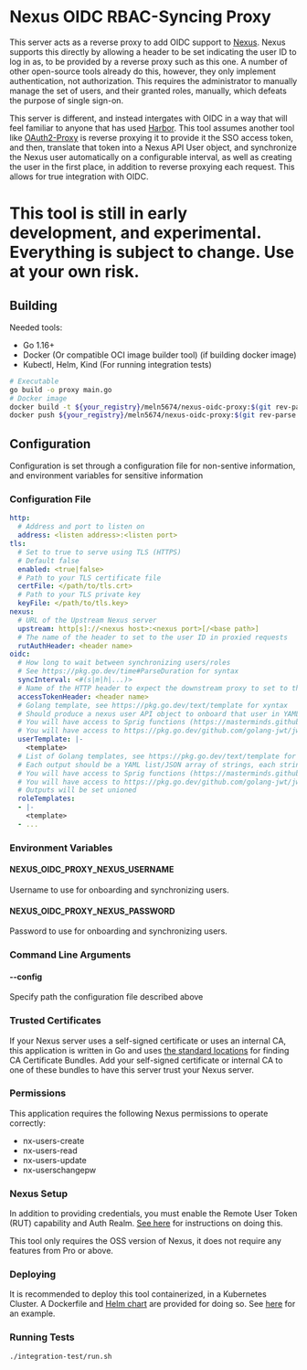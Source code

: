 # Nexus OIDC RBAC-Syncing Proxy

This server acts as a reverse proxy to add OIDC support to [Nexus](https://www.sonatype.com/products/nexus-repository). Nexus supports this directly by allowing a header to be set indicating the user ID to log in as, to be provided by a reverse proxy such as this one. A number of other open-source tools already do this, however, they only implement authentication, not authorization. This requires the administrator to manually manage the set of users, and their granted roles, manually, which defeats the purpose of single sign-on.

This server is different, and instead intergates with OIDC in a way that will feel familiar to anyone that has used [Harbor](https://goharbor.io/). This tool assumes another tool like [OAuth2-Proxy](https://oauth2-proxy.github.io/oauth2-proxy/docs/) is reverse proxying it to provide it the SSO access token, and then, translate that token into a Nexus API User object, and synchronize the Nexus user automatically on a configurable interval, as well as creating the user in the first place, in addition to reverse proxying each request. This allows for true integration with OIDC.

# This tool is still in early development, and experimental. Everything is subject to change. Use at your own risk.

## Building

Needed tools:

* Go 1.16+
* Docker (Or compatible OCI image builder tool) (if building docker image)
* Kubectl, Helm, Kind (For running integration tests)

```bash
# Executable
go build -o proxy main.go
# Docker image
docker build -t ${your_registry}/meln5674/nexus-oidc-proxy:$(git rev-parse HEAD)
docker push ${your_registry}/meln5674/nexus-oidc-proxy:$(git rev-parse HEAD)
```

## Configuration

Configuration is set through a configuration file for non-sentive information, and environment variables for sensitive information

### Configuration File

```yaml
http:
  # Address and port to listen on
  address: <listen address>:<listen port>
tls:
  # Set to true to serve using TLS (HTTPS)
  # Default false
  enabled: <true|false>
  # Path to your TLS certificate file
  certFile: </path/to/tls.crt>
  # Path to your TLS private key
  keyFile: </path/to/tls.key> 
nexus:
  # URL of the Upstream Nexus server
  upstream: http[s]://<nexus host>:<nexus port>[/<base path>]
  # The name of the header to set to the user ID in proxied requests 
  rutAuthHeader: <header name>
oidc:
  # How long to wait between synchronizing users/roles
  # See https://pkg.go.dev/time#ParseDuration for syntax
  syncInterval: <#(s|m|h|...)>
  # Name of the HTTP header to expect the downstream proxy to set to the JWT OIDC Access token 
  accessTokenHeader: <header name>
  # Golang template, see https://pkg.go.dev/text/template for xyntax 
  # Should produce a nexus user API object to onboard that user in YAML/JSON format
  # You will have access to Sprig functions (https://masterminds.github.io/sprig/)
  # You will have access to https://pkg.go.dev/github.com/golang-jwt/jwt/v4#Token as the .Token variable
  userTemplate: |-
    <template>
  # List of Golang templates, see https://pkg.go.dev/text/template for xyntax 
  # Each output should be a YAML list/JSON array of strings, each string being a valid nexus role name
  # You will have access to Sprig functions (https://masterminds.github.io/sprig/)
  # You will have access to https://pkg.go.dev/github.com/golang-jwt/jwt/v4#Token as the .Token variable
  # Outputs will be set unioned
  roleTemplates:
  - |-
    <template>
  - ...
```

### Environment Variables

#### NEXUS_OIDC_PROXY_NEXUS_USERNAME

Username to use for onboarding and synchronizing users. 

#### NEXUS_OIDC_PROXY_NEXUS_PASSWORD

Password to use for onboarding and synchronizing users.

### Command Line Arguments

#### --config <path>

Specify path the configuration file described above

### Trusted Certificates

If your Nexus server uses a self-signed certificate or uses an internal CA, this application is written in Go and uses [the standard locations](https://go.dev/src/crypto/x509/root_linux.go) for finding CA Certificate Bundles. Add your self-signed certificate or internal CA to one of these bundles to have this server trust your Nexus server.

### Permissions

This application requires the following Nexus permissions to operate correctly:

* nx-users-create
* nx-users-read
* nx-users-update
* nx-userschangepw

### Nexus Setup

In addition to providing credentials, you must enable the Remote User Token (RUT) capability and Auth Realm. [See here](https://help.sonatype.com/repomanager3/nexus-repository-administration/user-authentication/authentication-via-remote-user-token#AuthenticationviaRemoteUserToken-ConfiguringNexusRepository) for instructions on doing this.

This tool only requires the OSS version of Nexus, it does not require any features from Pro or above.

### Deploying

It is recommended to deploy this tool containerized, in a Kubernetes Cluster. A Dockerfile and [Helm chart](./deploy/helm/nexus-oidc-proxy) are provided for doing so. See [here](./integration-test) for an example.

### Running Tests

```bash
./integration-test/run.sh
```
